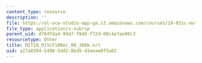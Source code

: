 ```yaml
---
content_type: resource
description: ''
file: https://ol-ocw-studio-app-qa.s3.amazonaws.com/courses/18-02sc-multivariable-calculus-fall-2010/a27a839454985dd28bd543aeae0f5a01_MIT18_01SCF10Rec_00_300k.vtt
file_type: application/x-subrip
parent_uid: d764fda4-99d7-f9dd-f72d-00c4e7ae00c3
resourcetype: Other
title: MIT18_01SCF10Rec_00_300k.srt
uid: a27a8394-5498-5dd2-8bd5-43aeae0f5a01
---
```

